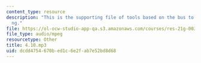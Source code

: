 ```yaml
---
content_type: resource
description: "This is the supporting file of tools based on the bus to mi\xE1ny\xE1\
  ng."
file: https://ol-ocw-studio-app-qa.s3.amazonaws.com/courses/res-21g-003-learning-chinese-a-foundation-course-in-mandarin-spring-2011/dcdd4754670bed1c6e2fab7e52bd8d68_4.10.mp3
file_type: audio/mpeg
resourcetype: Other
title: 4.10.mp3
uid: dcdd4754-670b-ed1c-6e2f-ab7e52bd8d68
---
```

